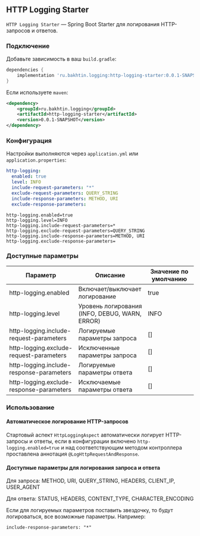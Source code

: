 ## HTTP Logging Starter

`HTTP Logging Starter` — Spring Boot Starter для логирования HTTP-запросов и ответов.

### Подключение

Добавьте зависимость в ваш `build.gradle`:

```gradle
dependencies {
    implementation 'ru.bakhtin.logging:http-logging-starter:0.0.1-SNAPSHOT'
}
```
Если используете `maven`:

```xml
<dependency>
    <groupId>ru.bakhtin.logging</groupId>
    <artifactId>http-logging-starter</artifactId>
    <version>0.0.1-SNAPSHOT</version>
</dependency>
```

### Конфигурация

Настройки выполняются через `application.yml` или `application.properties`:

```yaml
http-logging:
  enabled: true
  level: INFO
  include-request-parameters: "*"
  exclude-request-parameters: QUERY_STRING
  include-response-parameters: METHOD, URI
  exclude-response-parameters:
```
```properties
http-logging.enabled=true
http-logging.level=INFO
http-logging.include-request-parameters=*
http-logging.exclude-request-parameters=QUERY_STRING
http-logging.include-response-parameters=METHOD, URI
http-logging.exclude-response-parameters=
```
### Доступные параметры

| Параметр                                | Описание                                       | Значение по умолчанию |
|-----------------------------------------|------------------------------------------------|--|
| http-logging.enabled                    | Включает/выключает логирование                 | true |
| http-logging.level                      | Уровень логирования (INFO, DEBUG, WARN, ERROR) | INFO |
| http-logging.include-request-parameters | Логируемые параметры запроса                   |[]|
| http-logging.exclude-request-parameters | Исключенные параметры запроса                  |[]|
| http-logging.include-response-parameters | Логируемые параметры ответа                    |[]|
| http-logging.exclude-response-parameters | Исключаемые параметры ответа                   |[]|

### Использование

#### Автоматическое логирование HTTP-запросов
Стартовый аспект `HttpLoggingAspect` автоматически логирует HTTP-запросы и ответы, если в конфигурации включено `http-logging.enabled=true` и над соответствующим методом контроллера проставлена аннотация `@LogHttpRequestAndResponse`.

#### Доступные параметры для логирования запроса и ответа

Для запроса: METHOD, URI, QUERY_STRING, HEADERS, CLIENT_IP, USER_AGENT

Для ответа: STATUS, HEADERS, CONTENT_TYPE, CHARACTER_ENCODING

Если для логируемых параметров поставить звездочку, то будут логироваться, все возможные параметры.
Например:
```
include-response-parameters: "*"
```